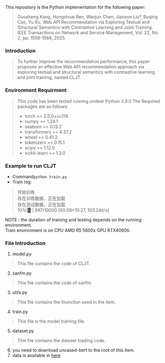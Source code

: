 This repository is the Python implementation for the following paper:
> Guosheng Kang, Hongshuai Ren, Wanjun Chen, Jianxun Liu*, Buqing Cao, Yu Xu. Web API Recommendation via Exploring Textual and Structural Semantics with Contrastive Learning and Joint Training. IEEE Transactions on Network and Service Management, Vol. 22, No. 2, pp. 1558-1568, 2025.

### Introduction
> To further improve the recommendation performance, this paper proposes an effective Web API recommendation approach via exploring textual and structural semantics with contrastive learning and joint training, named CLJT. 
### Environment Requirment
> This code has been tested running undeer Python 3.9.0
> The Required packages are as follows:
> - torch == 2.0.0+cu118
> - numpy == 1.24.1
> - seaborn == 0.13.2
> - transformers == 4.37.2
> - wheel == 0.41.2
> - tokenizers == 0.15.1
> - scipy == 1.12.0
> - scikit-learn == 1.3.0 

### Example to run CLJT
 - Command`python train.py`  
 - Train log:
>   开始训练    
    存在训练数据，正在加载     
    存在测试数据，正在加载    
    10%|▉         | 997/10000 [00:09<10:27, 103.24it/s]
   
NOTE : the duration of training and testing depends on the running environment.    
Train environment is on CPU AMD R5 5600x GPU RTX4060ti. 


### File Introduction
1. model.py
> This file contains the code of CLJT.
2. sanfm.py
> This file contains the code of sanfm.
3. utils.py
> This file contains the founction used in the item.
4. train.py
> This file is the model training file.
5. dataset.py
> This file contains the dataset loading code.
6. you need to download uncased-bert to the root of this item.    
7. data is available in [here](https://pan.baidu.com/s/1vXr_n8ecpBvWp5SX4K3fWg?pwd=q55v)
